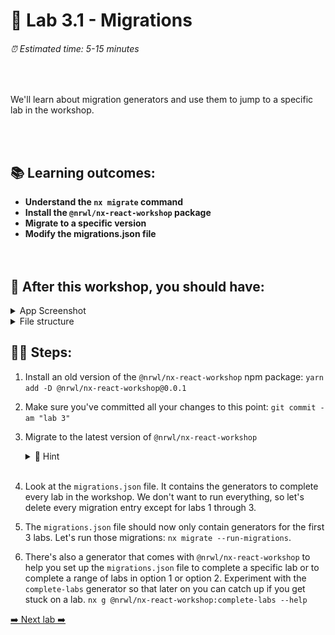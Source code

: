# 🚂 Lab 3.1 - Migrations

###### ⏰ Estimated time: 5-15 minutes

<br />

We'll learn about migration generators and use them to jump to a specific lab in the workshop.

<br /><br />

## 📚 Learning outcomes:

- **Understand the `nx migrate` command**
- **Install the `@nrwl/nx-react-workshop` package**
- **Migrate to a specific version**
- **Modify the migrations.json file**
  <br /><br /><br />

## 📲 After this workshop, you should have:

<details>
  <summary>App Screenshot</summary>
  <img src="../assets/lab3_screenshot.png" width="500" alt="screenshot of lab3 result">
</details>

<details>
  <summary>File structure</summary>
  <img src="../assets/lab3_directory-structure.png" height="700" alt="lab3 file structure">
</details>

## 🏋️‍♀️ Steps:

1. Install an old version of the `@nrwl/nx-react-workshop` npm package: `yarn add -D @nrwl/nx-react-workshop@0.0.1`
2. Make sure you've committed all your changes to this point: `git commit -am "lab 3"`
3. Migrate to the latest version of `@nrwl/nx-react-workshop`

   <details>
   <summary>🐳 Hint</summary>

   `nx migrate @nrwl/nx-react-workshop@latest`

   </details>
   <br />

4. Look at the `migrations.json` file. It contains the generators to complete every lab in the workshop. We don't want to run everything, so let's delete every migration entry except for labs 1 through 3.
5. The `migrations.json` file should now only contain generators for the first 3 labs. Let's run those migrations: `nx migrate --run-migrations`.
6. There's also a generator that comes with `@nrwl/nx-react-workshop` to help you set up the `migrations.json` file to complete a specific lab or to complete a range of labs in option 1 or option 2. Experiment with the `complete-labs` generator so that later on you can catch up if you get stuck on a lab. `nx g @nrwl/nx-react-workshop:complete-labs --help`

[➡️ Next lab ➡️](../lab4/LAB.md)
